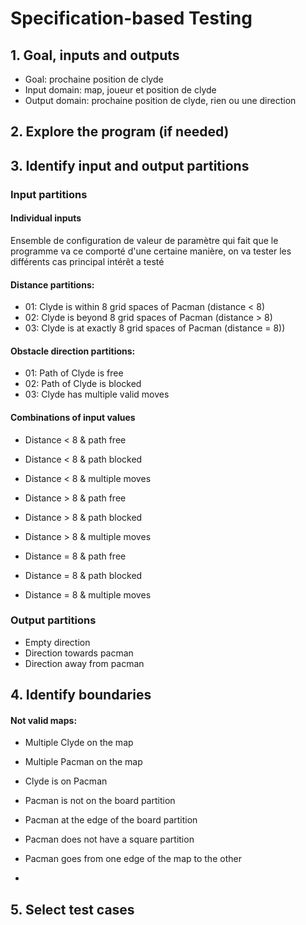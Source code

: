 # Specification-based Testing

## 1. Goal, inputs and outputs
- Goal: prochaine position de clyde
- Input domain: map, joueur et position de clyde
- Output domain: prochaine position de clyde, rien ou une direction

## 2. Explore the program (if needed)

## 3. Identify input and output partitions

### Input partitions

#### Individual inputs
Ensemble de configuration de valeur de paramètre qui fait que le programme va ce comporté d'une certaine manière,
on va tester les différents cas principal intérêt a testé
#### Distance partitions:
- 01: Clyde is within 8 grid spaces of Pacman (distance < 8)
- 02: Clyde is beyond 8 grid spaces of Pacman (distance > 8)
- 03: Clyde is at exactly 8 grid spaces of Pacman (distance = 8))

#### Obstacle direction partitions:
- 01: Path of Clyde is free
- 02: Path of Clyde is blocked
- 03: Clyde has multiple valid moves

#### Combinations of input values
- Distance < 8 & path free
- Distance < 8 & path blocked
- Distance < 8 & multiple moves
 
- Distance > 8 & path free
- Distance > 8 & path blocked
- Distance > 8 & multiple moves

- Distance = 8 & path free
- Distance = 8 & path blocked
- Distance = 8 & multiple moves

### Output partitions
- Empty direction
- Direction towards pacman
- Direction away from pacman
## 4. Identify boundaries
#### Not valid maps:
- Multiple Clyde on the map
- Multiple Pacman on the map
- Clyde is on Pacman

- Pacman is not on the board partition
- Pacman at the edge of the board partition
- Pacman does not have a square partition
- Pacman goes from one edge of the map to the other
- 
## 5. Select test cases